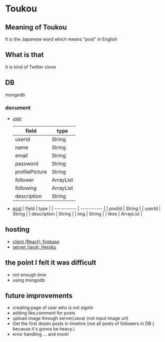# Toukou
## Meaning of Toukou
It is the Japanese word which means "post" in English
## What is that
It is kind of Twitter clone 


## DB
 mongodb
### document
- [user](https://github.com/tayu78/Toukou/blob/main/src/main/java/com/tayu/toukou/entity/User.java)

  | field      | type |
  | ----------- | ----------- |
  | userId     | String       |
  | name   | String        |
  | email    | String       |
  | password   | String        |
  | profilePicture     | String       |
  | follower   | ArrayList<String>        |
  | following    | ArrayList<String>       |
  | description   | String        |
  
  
- [post](https://github.com/tayu78/Toukou/blob/main/src/main/java/com/tayu/toukou/entity/Post.java)
  | field      | type |
  | ----------- | ----------- |
  | postId     | String       |
  | userId   | String        |
  | description   | String       |
  | img   | String        |
  | likes    | ArrayList<String>      |
  

## hosting
- [client (React): firebase](https://tayu-toukou.web.app)
- [server (java): Heroku](https://floating-ravine-24176.herokuapp.com/)

## the point I felt it was difficult
- not enough time
- using mongodb

## future improvements
- creating page of user who is not signIn
- adding like,comment for posts
- upload image through server(Java) (not input image url)
- Get the first dozen posts in timeline (not all  posts of followers in DB ) because it's gonna be heavy.\
- error handling
... and more!
